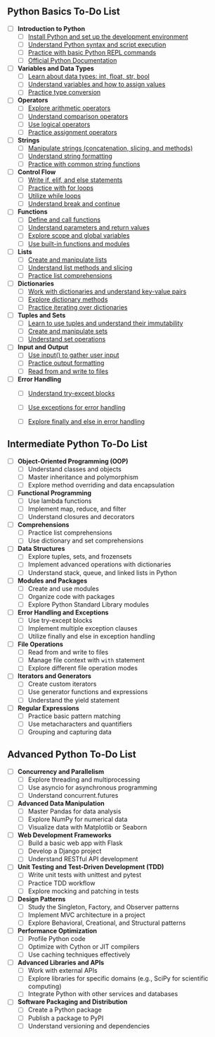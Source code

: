 ## Python Basics To-Do List
- [ ] **Introduction to Python**
  - [ ] [Install Python and set up the development environment](https://docs.python.org/3/using/index.html)
  - [ ] [Understand Python syntax and script execution](https://docs.python.org/3/tutorial/index.html)
  - [ ] [Practice with basic Python REPL commands](https://docs.python.org/3/tutorial/interpreter.html)
  - [ ] [Official Python Documentation](https://docs.python.org/3/)

- [ ] **Variables and Data Types**
  - [ ] [Learn about data types: int, float, str, bool](https://docs.python.org/3/library/stdtypes.html)
  - [ ] [Understand variables and how to assign values](https://docs.python.org/3/tutorial/introduction.html#using-python-as-a-calculator)
  - [ ] [Practice type conversion](https://docs.python.org/3/library/functions.html#type-obj)

- [ ] **Operators**
  - [ ] [Explore arithmetic operators](https://docs.python.org/3/library/stdtypes.html#numeric-types-int-float-complex)
  - [ ] [Understand comparison operators](https://docs.python.org/3/library/stdtypes.html#comparisons)
  - [ ] [Use logical operators](https://docs.python.org/3/library/stdtypes.html#boolean-operations-and-or-not)
  - [ ] [Practice assignment operators](https://docs.python.org/3/reference/simple_stmts.html#assignment-statements)

- [ ] **Strings**
  - [ ] [Manipulate strings (concatenation, slicing, and methods)](https://docs.python.org/3/library/stdtypes.html#text-sequence-type-str)
  - [ ] [Understand string formatting](https://docs.python.org/3/library/string.html#formatstrings)
  - [ ] [Practice with common string functions](https://docs.python.org/3/library/stdtypes.html#string-methods)

- [ ] **Control Flow**
  - [ ] [Write if, elif, and else statements](https://docs.python.org/3/tutorial/controlflow.html#if-statements)
  - [ ] [Practice with for loops](https://docs.python.org/3/tutorial/controlflow.html#for-statements)
  - [ ] [Utilize while loops](https://docs.python.org/3/reference/compound_stmts.html#while)
  - [ ] [Understand break and continue](https://docs.python.org/3/tutorial/controlflow.html#break-and-continue-statements-and-else-clauses-on-loops)

- [ ] **Functions**
  - [ ] [Define and call functions](https://docs.python.org/3/tutorial/controlflow.html#defining-functions)
  - [ ] [Understand parameters and return values](https://docs.python.org/3/tutorial/controlflow.html#more-on-defining-functions)
  - [ ] [Explore scope and global variables](https://docs.python.org/3/tutorial/classes.html#a-first-look-at-classes)
  - [ ] [Use built-in functions and modules](https://docs.python.org/3/library/functions.html)

- [ ] **Lists**
  - [ ] [Create and manipulate lists](https://docs.python.org/3/tutorial/introduction.html#lists)
  - [ ] [Understand list methods and slicing](https://docs.python.org/3/tutorial/datastructures.html#more-on-lists)
  - [ ] [Practice list comprehensions](https://docs.python.org/3/tutorial/datastructures.html#list-comprehensions)

- [ ] **Dictionaries**
  - [ ] [Work with dictionaries and understand key-value pairs](https://docs.python.org/3/tutorial/datastructures.html#dictionaries)
  - [ ] [Explore dictionary methods](https://docs.python.org/3/library/stdtypes.html#mapping-types-dict)
  - [ ] [Practice iterating over dictionaries](https://docs.python.org/3/tutorial/datastructures.html#looping-techniques)

- [ ] **Tuples and Sets**
  - [ ] [Learn to use tuples and understand their immutability](https://docs.python.org/3/tutorial/datastructures.html#tuples-and-sequences)
  - [ ] [Create and manipulate sets](https://docs.python.org/3/tutorial/datastructures.html#sets)
  - [ ] [Understand set operations](https://docs.python.org/3/library/stdtypes.html#set)

- [ ] **Input and Output**
  - [ ] [Use input() to gather user input](https://docs.python.org/3/tutorial/inputoutput.html#reading-and-writing-files)
  - [ ] [Practice output formatting](https://docs.python.org/3/tutorial/inputoutput.html#fancier-output-formatting)
  - [ ] [Read from and write to files](https://docs.python.org/3/tutorial/inputoutput.html#reading-and-writing-files)

- [ ] **Error Handling**
  - [ ] [Understand try-except blocks](https://docs.python.org/3/tutorial/errors.html#handling-exceptions)
  - [ ] [Use exceptions for error handling](https://docs.python.org/3/library/exceptions.html#bltin-exceptions)
  - [ ] [Explore finally and else in error handling](https://docs.python.org/3/tutorial/errors.html#defining-clean-up-actions)


## Intermediate Python To-Do List
- [ ] **Object-Oriented Programming (OOP)**
  - [ ] Understand classes and objects
  - [ ] Master inheritance and polymorphism
  - [ ] Explore method overriding and data encapsulation

- [ ] **Functional Programming**
  - [ ] Use lambda functions
  - [ ] Implement map, reduce, and filter
  - [ ] Understand closures and decorators

- [ ] **Comprehensions**
  - [ ] Practice list comprehensions
  - [ ] Use dictionary and set comprehensions

- [ ] **Data Structures**
  - [ ] Explore tuples, sets, and frozensets
  - [ ] Implement advanced operations with dictionaries
  - [ ] Understand stack, queue, and linked lists in Python

- [ ] **Modules and Packages**
  - [ ] Create and use modules
  - [ ] Organize code with packages
  - [ ] Explore Python Standard Library modules

- [ ] **Error Handling and Exceptions**
  - [ ] Use try-except blocks
  - [ ] Implement multiple exception clauses
  - [ ] Utilize finally and else in exception handling

- [ ] **File Operations**
  - [ ] Read from and write to files
  - [ ] Manage file context with `with` statement
  - [ ] Explore different file operation modes

- [ ] **Iterators and Generators**
  - [ ] Create custom iterators
  - [ ] Use generator functions and expressions
  - [ ] Understand the yield statement

- [ ] **Regular Expressions**
  - [ ] Practice basic pattern matching
  - [ ] Use metacharacters and quantifiers
  - [ ] Grouping and capturing data

## Advanced Python To-Do List
- [ ] **Concurrency and Parallelism**
  - [ ] Explore threading and multiprocessing
  - [ ] Use asyncio for asynchronous programming
  - [ ] Understand concurrent.futures

- [ ] **Advanced Data Manipulation**
  - [ ] Master Pandas for data analysis
  - [ ] Explore NumPy for numerical data
  - [ ] Visualize data with Matplotlib or Seaborn

- [ ] **Web Development Frameworks**
  - [ ] Build a basic web app with Flask
  - [ ] Develop a Django project
  - [ ] Understand RESTful API development

- [ ] **Unit Testing and Test-Driven Development (TDD)**
  - [ ] Write unit tests with unittest and pytest
  - [ ] Practice TDD workflow
  - [ ] Explore mocking and patching in tests

- [ ] **Design Patterns**
  - [ ] Study the Singleton, Factory, and Observer patterns
  - [ ] Implement MVC architecture in a project
  - [ ] Explore Behavioral, Creational, and Structural patterns

- [ ] **Performance Optimization**
  - [ ] Profile Python code
  - [ ] Optimize with Cython or JIT compilers
  - [ ] Use caching techniques effectively

- [ ] **Advanced Libraries and APIs**
  - [ ] Work with external APIs
  - [ ] Explore libraries for specific domains (e.g., SciPy for scientific computing)
  - [ ] Integrate Python with other services and databases

- [ ] **Software Packaging and Distribution**
  - [ ] Create a Python package
  - [ ] Publish a package to PyPI
  - [ ] Understand versioning and dependencies
